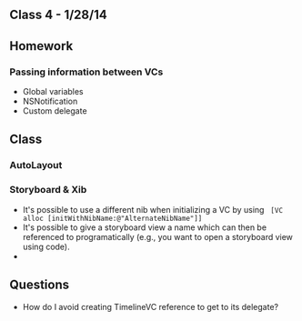## Class 4 - 1/28/14

## Homework

### Passing information between VCs

* Global variables
* NSNotification
* Custom delegate 

## Class

### AutoLayout

### Storyboard & Xib

* It's possible to use a different nib when initializing a VC by using ` [VC alloc [initWithNibName:@"AlternateNibName"]]`
* It's possible to give a storyboard view a name which can then be referenced to programatically (e.g., you want to open a storyboard view using code).
* 

## Questions

* How do I avoid creating TimelineVC reference to get to its delegate?